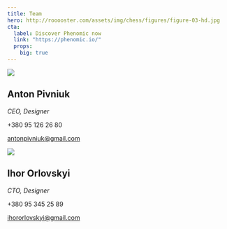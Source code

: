 ```yaml
---
title: Team
hero: http://rooooster.com/assets/img/chess/figures/figure-03-hd.jpg
cta:
  label: Discover Phenomic now
  link: "https://phenomic.io/"
  props:
    big: true
---
```


![](http://rooooster.com/assets/img/chess/team/antonpivniuk-2.jpg)
## Anton Pivniuk
_CEO, Designer_

+380 95 126 26 80

antonpivniuk@gmail.com

![](http://rooooster.com/assets/img/chess/team/ihororlovskyi-2.jpg)
## Ihor Orlovskyi
_CTO, Designer_

+380 95 345 25 89

ihororlovskyi@gmail.com
